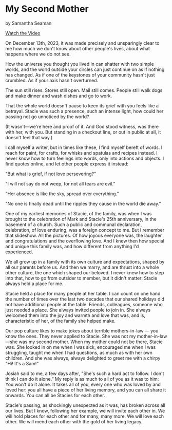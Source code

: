 # My Second Mother

by Samantha Seaman

<a class="btn brown" href="https://photos.app.goo.gl/jiYQcVJ3CwDW9uS6A" target="video">Watch the Video</a>


On December 13th, 2023, it was made precisely and unsparingly clear to me how much we don't know about other people's
lives, about what happens where we do not see.

How the universe you thought you lived in can shatter with two simple words, and the world outside your circles can just
continue on as if nothing has changed. As if one of the keystones of your community hasn't just crumbled. As if your
axis hasn't overturned.

The sun still rises. Stores still open. Mail still comes. People still walk dogs and make dinner and wash dishes and go
to work.

That the whole world doesn't pause to keen its grief with you feels like a betrayal. Stacie was such a presence, such an
intense light, how could her passing not go unnoticed by the world?

(It wasn't—we're here and proof of it. And God stood witness, was there with her, with you. But standing in a checkout
line, or out in public at all, it doesn't feel that way.) 

I call myself a writer, but in times like these, I find myself bereft of words. I reach for paint, for crafts, for
whisks and spatulas and recipes instead. I never know how to turn feelings into words, only into actions and objects. I
find quotes online, and let other people express it instead: 

"But what is grief, if not love persevering?” 

"I will not say do not weep, for not all tears are evil."

"Her absence is like the sky, spread over everything.”

"No one is finally dead until the ripples they cause in the world die away.”

One of my earliest memories of Stacie, of the family, was when I was brought to the celebration of Mark and Stacie's
25th anniversary, in the basement of a church. Such a public and communal declaration, celebration, of love enduring,
was a foreign concept to me.  But I remember that slideshow. All the pictures. Of how joyous everyone was, the laughter
and congratulations and the overflowing love. And I knew then how special and unique this family was, and how different
from anything I'd experienced.  

We all grow up in a family with its own culture and expectations, shaped by all our parents before us. And then we
marry, and are thrust into a whole other culture, the one which shaped our beloved.  I never knew how to step into that,
how to go from outsider to member, but it didn't matter: Stacie always held a place for me. 

Stacie held a place for many people at her table. I can count on one hand the number of times over the last two decades
that our shared holidays did not have additional people at the table. Friends, colleagues, someone who just needed a
place. She always invited people to join in.  She always welcomed them into the joy and warmth and love that was, and
is, characteristic of her, of the family she helped make. 

Our pop culture likes to make jokes about terrible mothers-in-law — you know the ones. They never applied to Stacie. She
was not my mother-in-law—she was my second mother. When my mother could not be there, Stacie was. She looked in on me
when I was sick, encouraged me when I was struggling, taught me when I had questions, as much as with her own children.
And she was always, always delighted to greet me with a chirpy "Hi! It's a Sam!” 

Josiah said to me, a few days after, "She's such a hard act to follow. I don't think I can do it alone.” My reply is as
much to all of you as it was to him: You won't do it alone.  It takes all of you, every one who was loved by and loved
her: you all have a piece of her living memory, and you can all share it onwards. You can all be Stacies for each other. 

Stacie's passing, as shockingly unexpected as it was, has broken across all our lives. But I know, following her
example, we will invite each other in. We will hold places for each other and for many, many more. We will love each
other. We will mend each other with the gold of her living legacy. 
